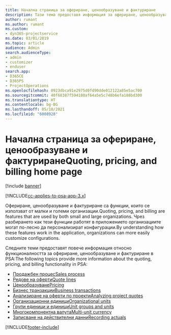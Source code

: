 ```yaml
---
title: Начална страница за офериране, ценообразуване и фактуриране
description: Тази тема предоставя информация за офериране, ценообразуване и фактуриране.
author: rumant
ms.author: rumant
ms.custom:
- dyn365-projectservice
ms.date: 03/01/2019
ms.topic: article
audience: Admin
search.audienceType:
- admin
- customizer
- enduser
search.app:
- D365CE
- D365PS
- ProjectOperations
ms.openlocfilehash: 0923dbca91e2975d0fd90dde012122a85e5ac700
ms.sourcegitcommit: 40f68387f594180af64a5e5c748b6efa188bd300
ms.translationtype: HT
ms.contentlocale: bg-BG
ms.lasthandoff: 05/10/2021
ms.locfileid: "6008928"
---
```

# <a name="quoting-pricing-and-billing-home-page"></a><span data-ttu-id="4b2b3-103">Начална страница за офериране, ценообразуване и фактуриране</span><span class="sxs-lookup"><span data-stu-id="4b2b3-103">Quoting, pricing, and billing home page</span></span>

[!include [banner](../includes/psa-now-project-operations.md)]

[!INCLUDE[cc-applies-to-psa-app-3.x](../includes/cc-applies-to-psa-app-3x.md)]

<span data-ttu-id="4b2b3-104">Офериране, ценообразуване и фактуриране са функции, които се използват от малки и големи организации.</span><span class="sxs-lookup"><span data-stu-id="4b2b3-104">Quoting, pricing, and billing are features that are used by both small and large organizations.</span></span> <span data-ttu-id="4b2b3-105">Чрез разбирането как тези функции работят в приложението организациите могат по-лесно да персонализират конфигурации.</span><span class="sxs-lookup"><span data-stu-id="4b2b3-105">By understanding how these features work in the application, organizations can more easily customize configurations.</span></span>

<span data-ttu-id="4b2b3-106">Следните теми предоставят повече информация относно функционалността за офериране, ценообразуване и фактуриране в PSA:</span><span class="sxs-lookup"><span data-stu-id="4b2b3-106">The following topics provide more information about the quoting, pricing, and billing functionality in PSA:</span></span>

- [<span data-ttu-id="4b2b3-107">Продажбен процес</span><span class="sxs-lookup"><span data-stu-id="4b2b3-107">Sales process</span></span>](basic-sales-process.md)
- [<span data-ttu-id="4b2b3-108">Редове на оферти</span><span class="sxs-lookup"><span data-stu-id="4b2b3-108">Quote lines</span></span>](basic-quote-lines.md)
- [<span data-ttu-id="4b2b3-109">Ценообразуване</span><span class="sxs-lookup"><span data-stu-id="4b2b3-109">Pricing</span></span>](basic-pricing.md)
- [<span data-ttu-id="4b2b3-110">Бизнес транзакции</span><span class="sxs-lookup"><span data-stu-id="4b2b3-110">Business transactions</span></span>](basic-business-transactions.md)
- [<span data-ttu-id="4b2b3-111">Анализиране на оферти по проекти</span><span class="sxs-lookup"><span data-stu-id="4b2b3-111">Analyzing project quotes</span></span>](basic-analyzing-quotes.md)
- [<span data-ttu-id="4b2b3-112">Организационни единици</span><span class="sxs-lookup"><span data-stu-id="4b2b3-112">Organizational units</span></span>](advanced-organizational.md)
- [<span data-ttu-id="4b2b3-113">Групи единици и единици</span><span class="sxs-lookup"><span data-stu-id="4b2b3-113">Unit groups and units</span></span>](advanced-units.md)
- [<span data-ttu-id="4b2b3-114">Многокомпонентна валута</span><span class="sxs-lookup"><span data-stu-id="4b2b3-114">Multi-unit currency</span></span>](advanced-currency.md)
- [<span data-ttu-id="4b2b3-115">Записване на действителни данни</span><span class="sxs-lookup"><span data-stu-id="4b2b3-115">Recording actuals</span></span>](advanced-actuals.md)


[!INCLUDE[footer-include](../includes/footer-banner.md)]